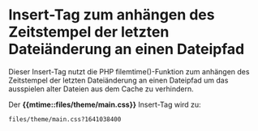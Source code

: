 # Insert-Tag zum anhängen des Zeitstempel der letzten Dateiänderung an einen Dateipfad

Dieser Insert-Tag nutzt die PHP filemtime()-Funktion zum anhängen des Zeitstempel der letzten Dateiänderung an einen Dateipfad um das ausspielen alter Dateien aus dem Cache zu verhindern. 

Der **{{mtime::files/theme/main.css}}** Insert-Tag wird zu:

`files/theme/main.css?1641038400`